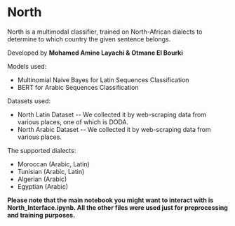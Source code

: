 # North 

North is a multimodal classifier, trained on North-African dialects to determine to which country the given sentence belongs.

Developed by
**Mohamed Amine Layachi & Otmane El Bourki**

Models used:
- Multinomial Naive Bayes for Latin Sequences Classification
- BERT for Arabic Sequences Classification

Datasets used:
- North Latin Dataset -- We collected it by web-scraping data from various places, one of which is DODA.
- North Arabic Dataset -- We collected it by web-scraping data from various places.

The supported dialects:
- Moroccan (Arabic, Latin)
- Tunisian (Arabic, Latin)
- Algerian (Arabic)
- Egyptian (Arabic)

**Please note that the main notebook you might want to interact with is North_Interface.ipynb. All the other files were used just for preprocessing and training purposes.**




